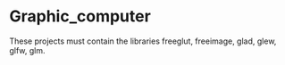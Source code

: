 # Graphic_computer
These projects must contain the libraries freeglut, freeimage, glad, glew, glfw, glm.
